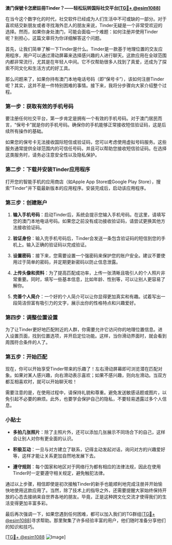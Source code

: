 **澳门保號卡怎麽註冊Tinder？——轻松玩转国际社交平台[[TG💪+ @esim1088](https://t.me/s/esim1088)]**

在当今这个数字化的时代，社交软件已经成为人们生活中不可或缺的一部分。对于喜欢结交新朋友或者寻找海外恋人的朋友来说，Tinder无疑是一个非常受欢迎的选择。然而，如果你身处澳门，可能会面临一个难题：如何注册并使用Tinder呢？别担心，这篇文章将为你详细解答这个问题。

首先，让我们简单了解一下Tinder是什么。Tinder是一款基于地理位置的交友应用程序，用户可以通过滑动屏幕来选择感兴趣的人进行聊天。这款应用在全球范围内都非常流行，尤其是在年轻人中间。它不仅帮助很多人找到了真爱，还成为了探索不同文化和生活方式的好工具。

那么问题来了，如果你持有澳门本地电话号码（即“保号卡”），该如何注册Tinder呢？其实，这并不是一件特别困难的事情。接下来，我将分步骤向大家介绍整个过程。

### 第一步：获取有效的手机号码

要注册任何社交平台，第一步肯定是拥有一个有效的手机号码。对于澳门居民而言，“保号卡”就是你的手机号码。确保你的手机能够正常接收短信验证码，这是后续所有操作的基础。

如果您的保号卡无法接收国际短信或验证码，您可以考虑使用虚拟号码服务。这些服务通常提供全球范围内的可信任号码，并且可以帮助您接收短信验证码。在选择这类服务时，请务必注意安全性以及隐私保护。

### 第二步：下载并安装Tinder应用程序

打开您的智能手机的应用商店（如Apple App Store或Google Play Store），搜索"Tinder"并下载最新版本的应用程序。安装完成后，启动该应用程序。

### 第三步：创建账户

1. **输入手机号码**：启动Tinder后，系统会提示您输入手机号码。在这里，请填写您的澳门本地电话号码。如果您之前没有成功接收验证码，请尝试更换其他方法接收验证码。
   
2. **验证身份**：输入完手机号码后，Tinder会发送一条包含验证码的短信到您的手机上。输入正确的验证码以完成验证。

3. **设置密码**：接下来，您需要设置一个强密码来保护您的账户安全。建议不要使用过于简单的密码，并定期更新密码以防止信息泄露。

4. **上传头像和资料**：为了提高匹配成功率，上传一张清晰且吸引人的个人照片非常重要。同时，填写一些基本信息，比如年龄、性别等，可以让别人更容易了解你。

5. **完善个人简介**：一个好的个人简介可以让你显得更加真实和有趣。试着写出一段简洁但富有吸引力的文字，展示出你的性格特点和兴趣爱好。

### 第四步：调整位置设置

为了让Tinder更好地匹配附近的人群，你需要允许它访问你的地理位置信息。进入设置页面，找到位置选项，并开启定位功能。这样，当你滑动界面时，就会看到周围符合条件的人了。

### 第五步：开始匹配

现在，你可以开始享受Tinder带来的乐趣了！左右滑动屏幕即可浏览潜在匹配对象。如果对某人感兴趣，向右滑动表示喜欢；如果不感兴趣，则向左滑动。当双方都互相喜欢时，就可以开始聊天啦！

需要注意的是，在使用过程中，请保持礼貌和尊重。避免发送敏感话题或图片，以免引起不必要的麻烦。此外，也要学会保护自己的隐私，不要轻易透露过多个人信息。

### 小贴士

- **多拍几张照片**：除了主照片外，还可以添加几张展示不同场合下的自己，这样会让别人对你有更全面的认识。
  
- **积极互动**：一旦与对方建立了联系，记得主动发起对话，询问对方的兴趣爱好等，这样才能让关系更加自然地发展下去。

- **遵守规则**：每个国家和地区对于网络行为都有相应的法律法规，因此在使用Tinder时一定要遵守相关规定，避免触犯法律。

通过以上步骤，相信即使是初次接触Tinder的新手也能顺利地完成注册并开始愉快地使用这款应用了。当然，除了技术上的指导之外，还需要提醒大家始终保持开放的心态去接纳来自世界各地的朋友。毕竟，正是这种跨文化交流才使得我们的生活变得更加丰富多彩。

最后再次强调一下，如果您遇到任何困难，都可以加入我们的TG群组[[TG💪+ @esim1088](https://t.me/s/esim1088)]寻求帮助。那里聚集了许多经验丰富的用户，他们随时准备分享他们的知识和技巧。

[[TG💪+ @esim1088](https://t.me/s/esim1088) ![Image](https://i.postimg.cc/4NQfJmqS/Snipaste-2025-05-13-00-14-12.png)]